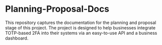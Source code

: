 # Planning-Proposal-Docs
This repository captures the documentation for the planning and proposal stage of this project.  The project is designed to help businesses integrate TOTP-based 2FA into their systems via an easy-to-use API and a business dashboard.

